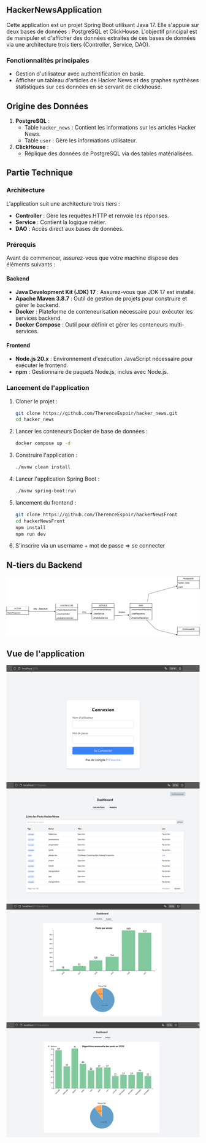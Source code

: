 

## HackerNewsApplication
Cette application est un projet Spring Boot utilisant Java 17. Elle s'appuie sur deux bases de données : PostgreSQL et ClickHouse. L'objectif principal est de manipuler et d'afficher des données extraites de ces bases de données via une architecture trois tiers (Controller, Service, DAO).

### Fonctionnalités principales
- Gestion d'utilisateur avec authentification en basic.
- Afficher un tableau d'articles de Hacker News et des graphes synthèses statistiques sur ces données en se servant de clickhouse.

## Origine des Données
1. **PostgreSQL** :
    - Table `hacker_news` : Contient les informations sur les articles Hacker News.
    - Table `user` : Gère les informations utilisateur.
2. **ClickHouse** :
    - Réplique des données de PostgreSQL via des tables matérialisées.

    
## Partie Technique

### Architecture
L'application suit une architecture trois tiers :
- **Controller** : Gère les requêtes HTTP et renvoie les réponses.
- **Service** : Contient la logique métier.
- **DAO** : Accès direct aux bases de données.



### Prérequis
Avant de commencer, assurez-vous que votre machine dispose des éléments suivants :

#### Backend
- **Java Development Kit (JDK) 17** : Assurez-vous que JDK 17 est installé.
- **Apache Maven 3.8.7** : Outil de gestion de projets pour construire et gérer le backend.
- **Docker** : Plateforme de conteneurisation nécessaire pour exécuter les services backend.
- **Docker Compose** : Outil pour définir et gérer les conteneurs multi-services.

#### Frontend
- **Node.js 20.x** : Environnement d'exécution JavaScript nécessaire pour exécuter le frontend.
- **npm** : Gestionnaire de paquets Node.js, inclus avec Node.js.

### Lancement de l'application
1. Cloner le projet :
   ```bash
   git clone https://github.com/TherenceEspoir/hacker_news.git
   cd hacker_news
   ```
2. Lancer les conteneurs Docker de base de données :
   ```bash
   docker compose up -d
   ```
3. Construire l'application :
   ```bash
   ./mvnw clean install
   ```
4. Lancer l'application Spring Boot :
   ```bash
   ./mvnw spring-boot:run
   ```
5. lancement du frontend :
   ```bash
   git clone https://github.com/TherenceEspoir/hackerNewsFront
   cd hackerNewsFront
   npm install 
   npm run dev
   ```
6. S'inscrire via un username + mot de passe => se connecter 

## N-tiers du Backend
![Texte alternatif](ntier.png)

## Vue de l'application
![Texte alternatif](login.png)
![Texte alternatif](Dashboard.png)
![Texte alternatif](analytic1.png)
![Texte alternatif](analytics_2.png)

